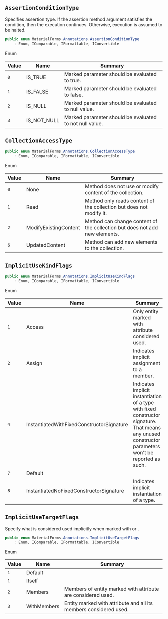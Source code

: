## `AssertionConditionType`

Specifies assertion type. If the assertion method argument satisfies the condition,  then the execution continues. Otherwise, execution is assumed to be halted.
```csharp
public enum MaterialForms.Annotations.AssertionConditionType
    : Enum, IComparable, IFormattable, IConvertible

```

Enum

| Value | Name | Summary | 
| --- | --- | --- | 
| `0` | IS_TRUE | Marked parameter should be evaluated to true. | 
| `1` | IS_FALSE | Marked parameter should be evaluated to false. | 
| `2` | IS_NULL | Marked parameter should be evaluated to null value. | 
| `3` | IS_NOT_NULL | Marked parameter should be evaluated to not null value. | 


## `CollectionAccessType`

```csharp
public enum MaterialForms.Annotations.CollectionAccessType
    : Enum, IComparable, IFormattable, IConvertible

```

Enum

| Value | Name | Summary | 
| --- | --- | --- | 
| `0` | None | Method does not use or modify content of the collection. | 
| `1` | Read | Method only reads content of the collection but does not modify it. | 
| `2` | ModifyExistingContent | Method can change content of the collection but does not add new elements. | 
| `6` | UpdatedContent | Method can add new elements to the collection. | 


## `ImplicitUseKindFlags`

```csharp
public enum MaterialForms.Annotations.ImplicitUseKindFlags
    : Enum, IComparable, IFormattable, IConvertible

```

Enum

| Value | Name | Summary | 
| --- | --- | --- | 
| `1` | Access | Only entity marked with attribute considered used. | 
| `2` | Assign | Indicates implicit assignment to a member. | 
| `4` | InstantiatedWithFixedConstructorSignature | Indicates implicit instantiation of a type with fixed constructor signature.  That means any unused constructor parameters won't be reported as such. | 
| `7` | Default |  | 
| `8` | InstantiatedNoFixedConstructorSignature | Indicates implicit instantiation of a type. | 


## `ImplicitUseTargetFlags`

Specify what is considered used implicitly when marked  with  or .
```csharp
public enum MaterialForms.Annotations.ImplicitUseTargetFlags
    : Enum, IComparable, IFormattable, IConvertible

```

Enum

| Value | Name | Summary | 
| --- | --- | --- | 
| `1` | Default |  | 
| `1` | Itself |  | 
| `2` | Members | Members of entity marked with attribute are considered used. | 
| `3` | WithMembers | Entity marked with attribute and all its members considered used. | 


